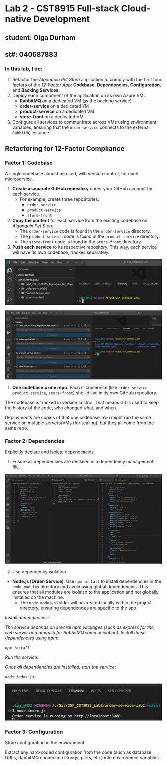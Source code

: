 # Lab 2 - CST8915 Full-stack Cloud-native Development
## student: Olga Durham
## st#: 040687883

### In this lab, I do:

1. Refactor the *Algonquin Pet Store* application to comply with the first four factors of the *12-Factor App:* **Codebase**, **Dependencies**, **Configuration**, and **Backing Services**.
2. Deploy each component of the application on its own Azure VM:
    - **RabbitMQ** on a dedicated VM (as the backing service)
    - **order-service** on a dedicated VM
    - **product-service** on a dedicated VM
    - **store-front** on a dedicated VM
3. Configure all services to communicate across VMs using environment variables, ensuring that the `order-service` connects to the external `RabbitMQ` instance.

## Refactoring for 12-Factor Compliance
### Factor 1: Codebase
A single codebase should be used, with version control, for each microservice.

1. **Create a separate GitHub repository** under your GitHub account for each service.
    - For example, create three repositories:
        - `order-service`
        - `product-service`
        - `store-front`
2. **Copy the content** for each service from the existing codebase on *Algonquin Pet Store*.
    - The `order-service` code is found in the `order-service` directory.
    - The `product-service` code is found in the `product-service` directory.
    - The `store-front` code is found in the s`tore-front` directory.
3. **Push each service** to its respective repository. This way, each service will have its own codebase, tracked separately.

![Three repo created](./screenshots/1-three-repo-created.png)

![Own codebase tracked separately](./screenshots/2-own-codebase-tracked-separately.png)

1. **One codebase = one repo.**
Each microservice (like `order-service`, `product-service`, `store-front`) should live in its *own* GitHub repository.

The codebase is tracked in version control.
That means Git is used to keep the history of the code, who changed what, and when.

Deployments are copies of that one codebase.
You might run the same service on multiple servers/VMs (for scaling), but they all come from the same repo.

### Factor 2: Dependencies

Explicitly declare and isolate dependencies.

1. Ensure all dependencies are declared in a dependency management file.

![All dependencies are declared](./screenshots/3-all-dependancies-are-declared.png)

2. Use dependency isolation.
- **Node.js (Order-Service)**: Use `npm install` to install dependencies in the `node_modules` directory and avoid using global dependencies. This ensures that all modules are isolated to the application and not globally installed on the machine.
    - The `node_modules` folder will be created locally within the project directory, ensuring dependencies are specific to the app.

*Install dependencies:*

*The service depends on several npm packages (such as express for the web server and amqplib for RabbitMQ communication). Install these dependencies using npm:*

*`npm install`*

*Run the service:*

*Once all dependencies are installed, start the service:*

*`node index.js`* 


![Dependency isolation](./screenshots/4-order-server-running.png)

### Factor 3: Configuration

Store configuration in the environment.

Extract any hard-coded configuration from the code (such as database URLs, RabbitMQ connection strings, ports, etc.) into environment variables.


